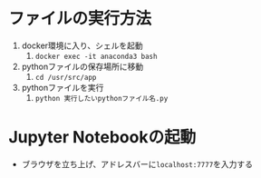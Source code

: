 # ファイルの実行方法
1. docker環境に入り、シェルを起動
   1. `docker exec -it anaconda3 bash`
2. pythonファイルの保存場所に移動
   1. `cd /usr/src/app`
3. pythonファイルを実行
   1. `python 実行したいpythonファイル名.py`

# Jupyter Notebookの起動
- ブラウザを立ち上げ、アドレスバーに`localhost:7777`を入力する